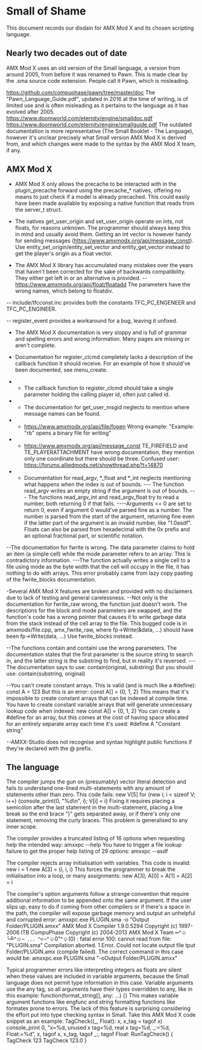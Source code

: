 # Small of Shame
This document records our disdain for AMX Mod X and its chosen scripting language.

## Nearly two decades out of date
AMX Mod X uses an old version of the Small language, a version from around 2005, from before it was renamed to Pawn. This is made clear by the .sma source code extension. People call it Pawn, which is misleading.

https://github.com/compuphase/pawn/tree/master/doc
The "Pawn_Language_Guide.pdf", updated in 2016 at the time of writing, is of limited use and is often misleading as it pertains to the language as it has evolved after 2005.
https://www.doomworld.com/eternity/engine/smalldoc.pdf
https://www.doomworld.com/eternity/engine/smallguide.pdf
The outdated documentation is more representative (The Small Booklet - The Language), however it's unclear precisely what Small version AMX Mod X is derived from, and which changes were made to the syntax by the AMX Mod X team, if any.

## AMX Mod X
- AMX Mod X only allows the precache to be interacted with in the plugin_precache forward using the precache_* natives, offering no means to just check if a model is already precached. This could easily have been made available by exposing a native function that reads from the server_t struct.

- The natives get_user_origin and set_user_origin operate on ints, not floats, for reasons unknown. The programmer should always keep this in mind and usually avoid them.
Getting an int vector is however handy for sending messages (https://www.amxmodx.org/api/message_const).
Use entity_set_origin/entity_set_vector and entity_get_vector instead to get the player's origin as a float vector.

- The AMX Mod X library has accumulated many mistakes over the years that haven't been corrected for the sake of backwards compatibility. They either get left in or an alternative is provided.
-- https://www.amxmodx.org/api/float/floatadd
The parameters have the wrong names, which belong to floatdiv.

-- include/tfcconst.inc provides both the constants TFC_PC_ENGENEER and TFC_PC_ENGINEER.

-- register_event provides a workaround for a bug, leaving it unfixed.

- The AMX Mod X documentation is very sloppy and is full of grammar and spelling errors and wrong information. Many pages are missing or aren't complete.
- Documentation for register_clcmd completely lacks a description of the callback function it should receive. For an example of how it should've been documented, see menu_create.
- - The callback function to register_clcmd should take a single parameter holding the calling player id, often just called id.

- - The documentation for get_user_msgid neglects to mention where message names can be found.

- - https://www.amxmodx.org/api/file/fopen
Wrong example: "Example: "rb" opens a binary file for writing"

- - https://www.amxmodx.org/api/message_const
TE_FIREFIELD and TE_PLAYERATTACHMENT have wrong documentation, they mention only one coordinate but there should be three.
Confused user: https://forums.alliedmods.net/showthread.php?t=14870
	
- - Documentation for read_argv, *_float and *_int neglects mentioning what happens when the index is out of bounds.
--- The function read_argv writes an empty string if the argument is out of bounds.
--- The functions read_argv_int and read_argv_float try to read a number, both returning 0 if that fails.
----Arguments <= 0 are set to return 0, even if argument 0 would've parsed fine as a number.
The number is parsed from the start of the argument, returning fine even if the latter part of the argument is an invalid number, like "1.0asdf".
Floats can also be parsed from hexadecimal with the 0x prefix and an optional fractional part, or scientific notation.
	
--The documentation for fwrite is wrong. The data parameter claims to hold an item (a simple cell) while the mode parameter refers to an array. This is contradictory information.
---The function actually writes a single cell to a file using mode as the byte width that the cell will occupy in the file, it has nothing to do with arrays. This error probably came from lazy copy pasting of the fwrite_blocks documentation.

-Several AMX Mod X features are broken and provided with no disclaimers due to lack of testing and general carelessness.
--Not only is the documentation for fwrite_raw wrong, the function just doesn't work. The descriptions for the block and mode parameters are swapped, and the function's code has a wrong pointer that causes it to write garbage data from the stack instead of the cell array to the file.
This bugged code is in amxmodx/file.cpp, amx_fwrite_raw, where
    fp->Write(&data, ...)
should have been
    fp->Write(data, ...)
Use fwrite_blocks instead.

--The functions contain and containi use the wrong parameters. The documentation states that the first parameter is the source string to search in, and the latter string is the substring to find, but in reality it's reversed.
---The documentation says to use:
    contain(original, substring)
But you should use:
    contain(substring, original)

--You can't create constant arrays.
This is valid (and is much like a #define):
	const A = 123
But this is an error:
	const A[] = {0, 1, 2}
This means that it's impossible to create constant arrays that can be indexed at compile time. You have to create constant variable arrays that will generate unnecessary lookup code when indexed:
	new const A[] = {0, 1, 2}
You can create a #define for an array, but this comes at the cost of having space allocated for an entirely separate array each time it's used:
	#define A "Constant string"
	
--AMXX-Studio does not recognise and syntax highlight public functions if they're declared with the @ prefix.

## The language
The compiler jumps the gun on (presumably) vector literal detection and fails to understand one-lined multi-statements with any amount of statements other than zero. This code fails:
	new V[5]
	for (new i; i < sizeof V; i++) {console_print(0, "%d\n", i); V[i] = i}
Fixing it requires placing a semicolon after the last statement in the multi-statement, placing a line break so the end brace "}" gets separated away, or if there's only one statement, removing the curly braces.
This problem is generalised to any inner scope.

The compiler provides a truncated listing of 16 options when requesting help the intended way:
	amxxpc --help
You have to trigger a file lookup failure to get the proper help listing of 29 options:
	amxxpc --asdf

The compiler rejects array initialisation with variables. This code is invalid:
	new i = 1
	new A[3] = {i, i, i}
This forces the programmer to break the initialisation into a loop, or many assignments:
	new A[3]; A[0] = A[1] = A[2] = i

The compiler's option arguments follow a strange convention that require additional information to be appended onto the same argument. If the user slips up, easy to do if coming from other compilers or if there's a space in the path, the compiler will expose garbage memory and output an unhelpful and corrupted error:
	amxxpc.exe PLUGIN.sma -o "Output Folder/PLUGIN.amxx"
	AMX Mod X Compiler 1.9.0.5294
	Copyright (c) 1997-2006 ITB CompuPhase
	Copyright (c) 2004-2013 AMX Mod X Team
	═^☺└╩^☺`¬ ... ^☺`¬^☺0"^☺(0) : fatal error 100: cannot read from file: "PLUGIN.sma"
	Compilation aborted.
	1 Error.
	Could not locate output file tput Folder/PLUGIN.amx (compile failed).
The correct command in this case would be:
	amxxpc.exe PLUGIN.sma "-oOutput Folder/PLUGIN.amxx"

Typical programmer errors like interpreting integers as floats are silent when these values are included in variable arguments, because the Small language does not permit type information in this case.
Variable arguments use the any tag, so all arguments have their types overridden to any, like in this example:
	function(format_string[], any: ...) {}
This makes variable argument functions like engfunc and string formatting functions like formatex prone to errors.
The lack of this feature is surprising considering the effort put into type checking syntax in Small. Take this AMX Mod X code snippet as an example:
	TagCheck({_, Float}: x, x_tag = tagof x)
		console_print 0, "x=%d, unused x tag=%d, real x tag=%d, _:=%d, Float:=%d", x, tagof x, x_tag, tagof _:, tagof Float:
	RunTagCheck() {
		TagCheck 123
		TagCheck 123.0
	}

